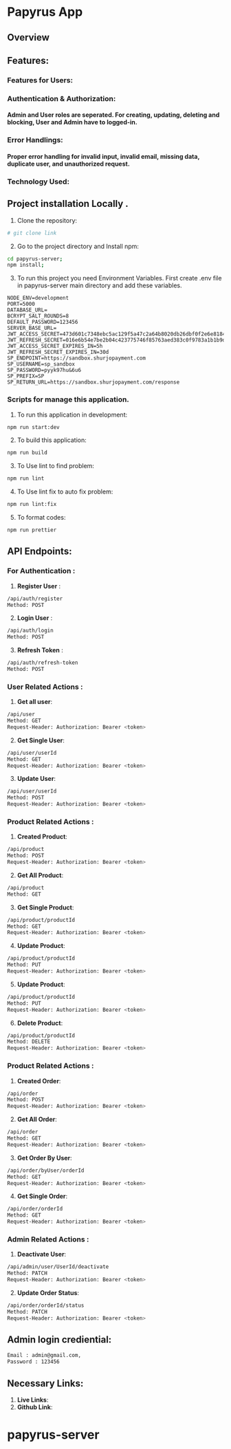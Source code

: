 # Papyrus App

## Overview

## Features:

### Features for Users:

### Authentication & Authorization:

#### Admin and User roles are seperated. For creating, updating, deleting and blocking, User and Admin have to logged-in.

### Error Handlings:

#### Proper error handling for invalid input, invalid email, missing data, duplicate user, and unauthorized request.

### Technology Used:

## Project installation Locally .

1. Clone the repository:

```bash
# git clone link
```

2.  Go to the project directory and Install npm:

```bash
cd papyrus-server;
npm install;
```

3. To run this project you need Environment Variables. First create .env file in papyrus-server main directory and add these variables.

```env
NODE_ENV=development
PORT=5000
DATABASE_URL=
BCRYPT_SALT_ROUNDS=8
DEFAULT_PASSWORD=123456
SERVER_BASE_URL=
JWT_ACCESS_SECRET=473d601c7348ebc5ac129f5a47c2a64b8020db26dbf0f2e6e81841f3f8af4f409638ddd03969fbe791bfa1c3d44934821ab32cb56beb852b988a391c039a0e97
JWT_REFRESH_SECRET=016e6b54e7be2b04c423775746f85763aed383c0f9783a1b1b9d5924b6d029694ed782a0f28804838e7b1184056d796993e090de0cdaf44b09815c7ac4917f41
JWT_ACCESS_SECRET_EXPIRES_IN=5h
JWT_REFRESH_SECRET_EXPIRES_IN=30d
SP_ENDPOINT=https://sandbox.shurjopayment.com
SP_USERNAME=sp_sandbox
SP_PASSWORD=pyyk97hu&6u6
SP_PREFIX=SP
SP_RETURN_URL=https://sandbox.shurjopayment.com/response
```

### Scripts for manage this application.

1. To run this application in development:

```bash
npm run start:dev
```

2. To build this application:

```bash
npm run build
```

3. To Use lint to find problem:

```bash
npm run lint
```

4. To Use lint fix to auto fix problem:

```bash
npm run lint:fix
```

5. To format codes:

```bash
npm run prettier
```

## API Endpoints:

### For Authentication :

1. **Register User** :

```bash
/api/auth/register
Method: POST
```

2. **Login User** :

```bash
/api/auth/login
Method: POST
```

3. **Refresh Token** :

```bash
/api/auth/refresh-token
Method: POST
```

### User Related Actions :

1. **Get all user**:

```bash
/api/user
Method: GET
Request-Header: Authorization: Bearer <token>
```

2. **Get Single User**:

```bash
/api/user/userId
Method: GET
Request-Header: Authorization: Bearer <token>
```

3. **Update User**:

```bash
/api/user/userId
Method: POST
Request-Header: Authorization: Bearer <token>
```

### Product Related Actions :

1. **Created Product**:

```bash
/api/product
Method: POST
Request-Header: Authorization: Bearer <token>
```

2. **Get All Product**:

```bash
/api/product
Method: GET
```

3. **Get Single Product**:

```bash
/api/product/productId
Method: GET
Request-Header: Authorization: Bearer <token>
```

4. **Update Product**:

```bash
/api/product/productId
Method: PUT
Request-Header: Authorization: Bearer <token>
```

5. **Update Product**:

```bash
/api/product/productId
Method: PUT
Request-Header: Authorization: Bearer <token>
```

6. **Delete Product**:

```bash
/api/product/productId
Method: DELETE
Request-Header: Authorization: Bearer <token>
```

### Product Related Actions :

1. **Created Order**:

```bash
/api/order
Method: POST
Request-Header: Authorization: Bearer <token>
```

2. **Get All Order**:

```bash
/api/order
Method: GET
Request-Header: Authorization: Bearer <token>
```

3. **Get Order By User**:

```bash
/api/order/byUser/orderId
Method: GET
Request-Header: Authorization: Bearer <token>
```

4. **Get Single Order**:

```bash
/api/order/orderId
Method: GET
Request-Header: Authorization: Bearer <token>
```

### Admin Related Actions :

1.  **Deactivate User**:

```bash
/api/admin/user/UserId/deactivate
Method: PATCH
Request-Header: Authorization: Bearer <token>
```

2.  **Update Order Status**:

```bash
/api/order/orderId/status
Method: PATCH
Request-Header: Authorization: Bearer <token>
```

## Admin login crediential:

```bash
Email : admin@gmail.com,
Password : 123456
```

## Necessary Links:

1. **Live Links**:
2. **Github Link**:

# papyrus-server
